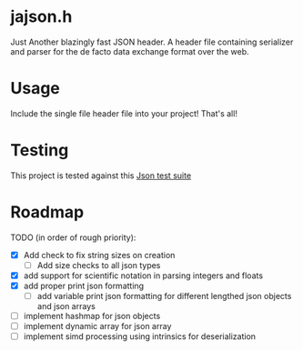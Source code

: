 # jajson.h 

Just Another blazingly fast JSON header. A header file containing serializer and parser for the de facto data exchange format over the web.

# Usage

Include the single file header file into your project! That's all!

# Testing

This project is tested against this [Json test suite](https://github.com/nst/JSONTestSuite)

# Roadmap

TODO (in order of rough priority):
- [x] Add check to fix string sizes on creation
    - [ ] Add size checks to all json types
- [x] add support for scientific notation in parsing integers and floats
- [x] add proper print json formatting
    - [ ] add variable print json formatting for different lengthed json objects and json arrays
- [ ] implement hashmap for json objects
- [ ] implement dynamic array for json array
- [ ] implement simd processing using intrinsics for deserialization
